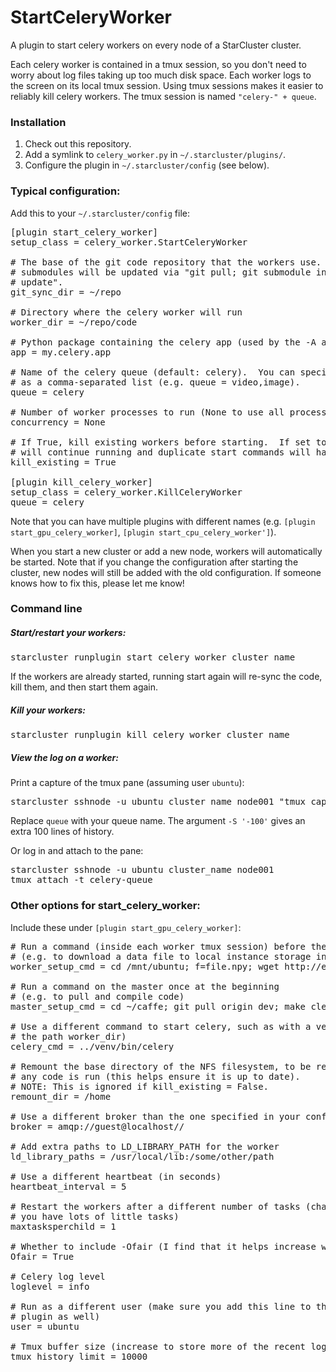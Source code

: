 StartCeleryWorker
=================

A plugin to start celery workers on every node of a StarCluster cluster.

Each celery worker is contained in a tmux session, so you don't need to worry
about log files taking up too much disk space.  Each worker logs to the screen
on its local tmux session.  Using tmux sessions makes it easier to reliably
kill celery workers.  The tmux session is named `"celery-" + queue`.

### Installation
1. Check out this repository.
2. Add a symlink to `celery_worker.py` in `~/.starcluster/plugins/`.
3. Configure the plugin in `~/.starcluster/config` (see below).

### Typical configuration:
Add this to your `~/.starcluster/config` file:
<pre>
[plugin start_celery_worker]
setup_class = celery_worker.StartCeleryWorker

# The base of the git code repository that the workers use.  The repo and all
# submodules will be updated via "git pull; git submodule init; git submodule
# update".
git_sync_dir = ~/repo

# Directory where the celery worker will run
worker_dir = ~/repo/code

# Python package containing the celery app (used by the -A argument for celery)
app = my.celery.app

# Name of the celery queue (default: celery).  You can specify multiple queues
# as a comma-separated list (e.g. queue = video,image).
queue = celery

# Number of worker processes to run (None to use all processes)
concurrency = None

# If True, kill existing workers before starting.  If set to False, existing workers
# will continue running and duplicate start commands will have no effect.
kill_existing = True

[plugin kill_celery_worker]
setup_class = celery_worker.KillCeleryWorker
queue = celery
</pre>

Note that you can have multiple plugins with different names (e.g.
`[plugin start_gpu_celery_worker]`, `[plugin start_cpu_celery_worker']`).

When you start a new cluster or add a new node, workers will automatically be
started.  Note that if you change the configuration after starting the cluster,
new nodes will still be added with the old configuration.  If someone knows how
to fix this, please let me know!

### Command line

##### Start/restart your workers:
<pre>
starcluster runplugin start_celery_worker cluster_name
</pre>
If the workers are already started, running start again will re-sync the code,
kill them, and then start them again.

##### Kill your workers:
<pre>
starcluster runplugin kill_celery_worker cluster_name
</pre>

##### View the log on a worker:

Print a capture of the tmux pane (assuming user `ubuntu`):
<pre>
starcluster sshnode -u ubuntu cluster_name node001 "tmux capture-pane -p -S '-100' -t celery-queue"
</pre>
Replace `queue` with your queue name.  The argument `-S '-100'` gives an extra 100 lines of history.

Or log in and attach to the pane:
<pre>
starcluster sshnode -u ubuntu cluster_name node001
tmux attach -t celery-queue
</pre>


### Other options for start_celery_worker:
Include these under `[plugin start_gpu_celery_worker]`:
<pre>
# Run a command (inside each worker tmux session) before the celery worker starts
# (e.g. to download a data file to local instance storage inside /mnt/ubuntu)
worker_setup_cmd = cd /mnt/ubuntu; f=file.npy; wget http://example.com/$f -O $f

# Run a command on the master once at the beginning
# (e.g. to pull and compile code)
master_setup_cmd = cd ~/caffe; git pull origin dev; make clean; make all; make pycaffe

# Use a different command to start celery, such as with a venv (with respect to
# the path worker_dir)
celery_cmd = ../venv/bin/celery

# Remount the base directory of the NFS filesystem, to be remounted before
# any code is run (this helps ensure it is up to date).
# NOTE: This is ignored if kill_existing = False.
remount_dir = /home

# Use a different broker than the one specified in your config
broker = amqp://guest@localhost//

# Add extra paths to LD_LIBRARY_PATH for the worker
ld_library_paths = /usr/local/lib:/some/other/path

# Use a different heartbeat (in seconds)
heartbeat_interval = 5

# Restart the workers after a different number of tasks (change to be higher if
# you have lots of little tasks)
maxtasksperchild = 1

# Whether to include -Ofair (I find that it helps increase worker utilization).
Ofair = True

# Celery log level
loglevel = info

# Run as a different user (make sure you add this line to the KillCeleryWorker
# plugin as well)
user = ubuntu

# Tmux buffer size (increase to store more of the recent log output)
tmux_history_limit = 10000
</pre>
